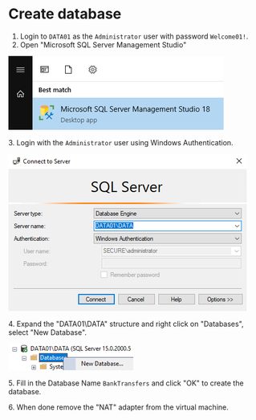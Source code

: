 # Create database

1. Login to `DATA01` as the `Administrator` user with password `Welcome01!`.
2. Open "Microsoft SQL Server Management Studio"

![](<../../../../../.gitbook/assets/image (46).png>)

3\. Login with the `Administrator` user using Windows Authentication.

![](<../../../../../.gitbook/assets/image (6) (1).png>)

4\. Expand the "DATA01\DATA" structure and right click on "Databases", select "New Database".

![](<../../../../../.gitbook/assets/image (23).png>)

5\. Fill in the Database Name `BankTransfers` and click "OK" to create the database.

6\. When done remove the "NAT" adapter from the virtual machine.

